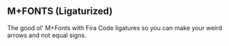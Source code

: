 ## M+FONTS (Ligaturized)
The good ol' M+Fonts with Fira Code ligatures so you can make your weird arrows and not equal signs.

